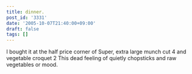 ```yaml
---
title: dinner.
post_id: '3331'
date: '2005-10-07T21:40:00+09:00'
draft: false
tags: []
---
```


I bought it at the half price corner of Super, extra large munch cut 4 and vegetable croquet 2 This dead feeling of quietly chopsticks and raw vegetables or mood.
